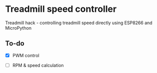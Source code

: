 # Treadmill speed controller

Treadmill hack - controlling treadmill speed directly using ESP8266 and MicroPython

## To-do

- [x] PWM control

- [ ] RPM & speed calculation

